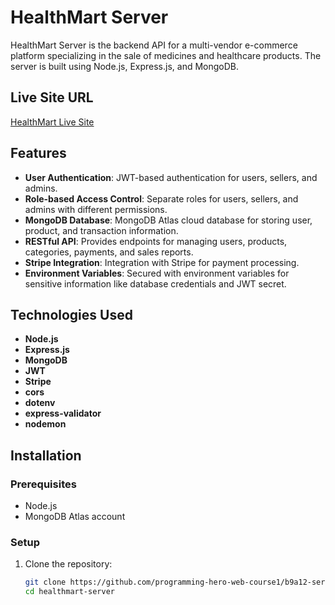 # HealthMart Server

HealthMart Server is the backend API for a multi-vendor e-commerce platform specializing in the sale of medicines and healthcare products. The server is built using Node.js, Express.js, and MongoDB.



## Live Site URL
[HealthMart Live Site](https://your-live-site-url.com)

## Features
- **User Authentication**: JWT-based authentication for users, sellers, and admins.
- **Role-based Access Control**: Separate roles for users, sellers, and admins with different permissions.
- **MongoDB Database**: MongoDB Atlas cloud database for storing user, product, and transaction information.
- **RESTful API**: Provides endpoints for managing users, products, categories, payments, and sales reports.
- **Stripe Integration**: Integration with Stripe for payment processing.
- **Environment Variables**: Secured with environment variables for sensitive information like database credentials and JWT secret.

## Technologies Used
- **Node.js**
- **Express.js**
- **MongoDB**
- **JWT**
- **Stripe**
- **cors**
- **dotenv**
- **express-validator**
- **nodemon**

## Installation

### Prerequisites
- Node.js
- MongoDB Atlas account

### Setup
1. Clone the repository:
   ```sh
   git clone https://github.com/programming-hero-web-course1/b9a12-server-side-Oishee90
   cd healthmart-server
